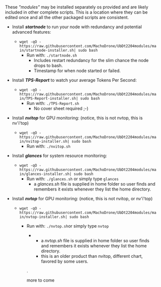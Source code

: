 These *"modules"* may be installed separately os provided and are likely included in other complete scripts. This is a location where they can be edited once and all the other packaged scripts are consistent.
  
- Install ***startnode*** to run your node with redundancy and potential advanced features:
  - `wget -qO - https://raw.githubusercontent.com/MachoDrone/UbDt2204modules/main/startnode-installer.sh| sudo bash`
    - Run with: `./startnode.sh`
      - Includes restart redundancy for the slim chance the node drops to bash.
      - Timestamp for when node started or failed.
  
- Install ***TPS-Report*** to watch your average Tokens Per Second:
  - `wget -qO - https://raw.githubusercontent.com/MachoDrone/UbDt2204modules/main/TPS-Report-installer.sh| sudo bash`
    - Run with: `./TPS-Report.sh`
      - No cover sheet required ;-)

- Install ***nvitop*** for GPU monitoring: (notice, this is not nvtop, this is nv'i'top)
  - `wget -qO - https://raw.githubusercontent.com/MachoDrone/UbDt2204modules/main/nvitop-installer.sh| sudo bash`
    - Run with: `./nvitop.sh`

- Install ***glances*** for system resource monitoring:
  - `wget -qO - https://raw.githubusercontent.com/MachoDrone/UbDt2204modules/main/glances-installer.sh| sudo bash`
    - Run with: `./glances.sh` or simply type `glances`
      - a *glances.sh* file is supplied in home folder so user finds and remembers it exists whenever they list the home directory.
  
- Install ***nvtop*** for GPU monitoring: (notice, this is not nvitop, or nv'i'top)
  - `wget -qO - https://raw.githubusercontent.com/MachoDrone/UbDt2204modules/main/nvtop-installer.sh| sudo bash`
    - Run with: `./nvtop.sh`or simply type `nvtop`
      - - a *nvtop.sh* file is supplied in home folder so user finds and remembers it exists whenever they list the home directory.
        - this is an older product than nvitop, different chart, favored by some users.
          
      .

      more to come
